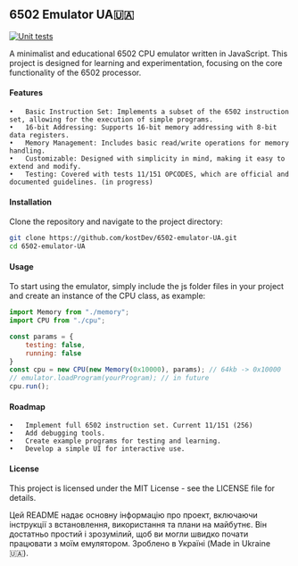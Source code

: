 ## 6502 Emulator UA🇺🇦  
[![Unit tests](https://github.com/kostDev/6502-emulator-UA/actions/workflows/tests.yml/badge.svg?branch=main)](https://github.com/kostDev/6502-emulator-UA/actions/workflows/tests.yml)

A minimalist and educational 6502 CPU emulator written in JavaScript. This project is designed for learning and experimentation, focusing on the core functionality of the 6502 processor.

#### Features

	•	Basic Instruction Set: Implements a subset of the 6502 instruction set, allowing for the execution of simple programs.
	•	16-bit Addressing: Supports 16-bit memory addressing with 8-bit data registers.
	•	Memory Management: Includes basic read/write operations for memory handling.
	•	Customizable: Designed with simplicity in mind, making it easy to extend and modify.
 	•	Testing: Covered with tests 11/151 OPCODES, which are official and documented guidelines. (in progress)
  
#### Installation

Clone the repository and navigate to the project directory:

```bash
git clone https://github.com/kostDev/6502-emulator-UA.git
cd 6502-emulator-UA
```

#### Usage

To start using the emulator, simply include the js folder files in your project and create an instance of the CPU class, as example:

```js
import Memory from "./memory";
import CPU from "./cpu";

const params = {
    testing: false,
    running: false
}
const cpu = new CPU(new Memory(0x10000), params); // 64kb -> 0x10000
// emulator.loadProgram(yourProgram); // in future
cpu.run();
```

#### Roadmap

	•	Implement full 6502 instruction set. Current 11/151 (256)
	•	Add debugging tools.
	•	Create example programs for testing and learning.
	•	Develop a simple UI for interactive use.

#### License

This project is licensed under the MIT License - see the LICENSE file for details.

Цей README надає основну інформацію про проект, включаючи інструкції з встановлення, використання та плани на майбутнє. 
Він достатньо простий і зрозумілий, щоб ви могли швидко почати працювати з моїм емулятором.
Зроблено в Україні (Made in Ukraine 🇺🇦).


